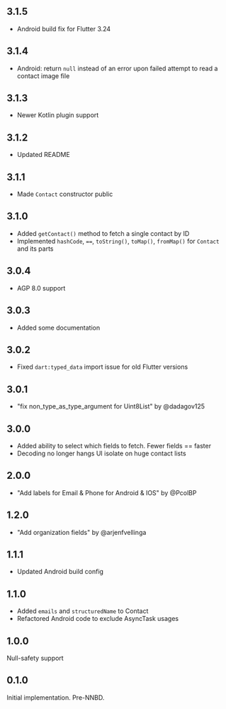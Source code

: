 ## 3.1.5

- Android build fix for Flutter 3.24

## 3.1.4

- Android: return `null` instead of an error upon failed attempt to read a contact image file

## 3.1.3

- Newer Kotlin plugin support

## 3.1.2

- Updated README

## 3.1.1

- Made `Contact` constructor public

## 3.1.0

- Added `getContact()` method to fetch a single contact by ID
- Implemented `hashCode`, `==`, `toString()`, `toMap()`, `fromMap()` for `Contact` and its parts

## 3.0.4

- AGP 8.0 support

## 3.0.3

- Added some documentation

## 3.0.2

- Fixed `dart:typed_data` import issue for old Flutter versions

## 3.0.1

- "fix non_type_as_type_argument for Uint8List" by @dadagov125

## 3.0.0

- Added ability to select which fields to fetch. Fewer fields == faster
- Decoding no longer hangs UI isolate on huge contact lists

## 2.0.0

- "Add labels for Email & Phone for Android & IOS" by @PcolBP

## 1.2.0

- "Add organization fields" by @arjenfvellinga

## 1.1.1

- Updated Android build config

## 1.1.0

- Added `emails` and `structuredName` to Contact
- Refactored Android code to exclude AsyncTask usages

## 1.0.0

Null-safety support

## 0.1.0

Initial implementation. Pre-NNBD.